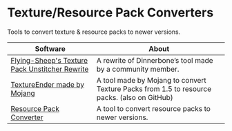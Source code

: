 # Texture/Resource Pack Converters

Tools to convert texture & resource packs to newer versions.

Software | About
--|--
[Flying-Sheep's Texture Pack Unstitcher Rewrite]|A rewrite of Dinnerbone’s tool made by a community member.
[TextureEnder made by Mojang]|A tool made by Mojang to convert Texture Packs from 1.5 to resource packs. (also on GitHub)
[Resource Pack Converter]|A tool to convert resource packs to newer versions.

[Flying-Sheep's Texture Pack Unstitcher Rewrite]: https://github.com/flying-sheep/unstitcher/
[TextureEnder made by Mojang]: https://github.com/Mojang/TextureEnder
[Resource Pack Converter]: https://www.planetminecraft.com/mod/minecraft-1-12-1-13-1-14-1-15-resource-pack-converter/